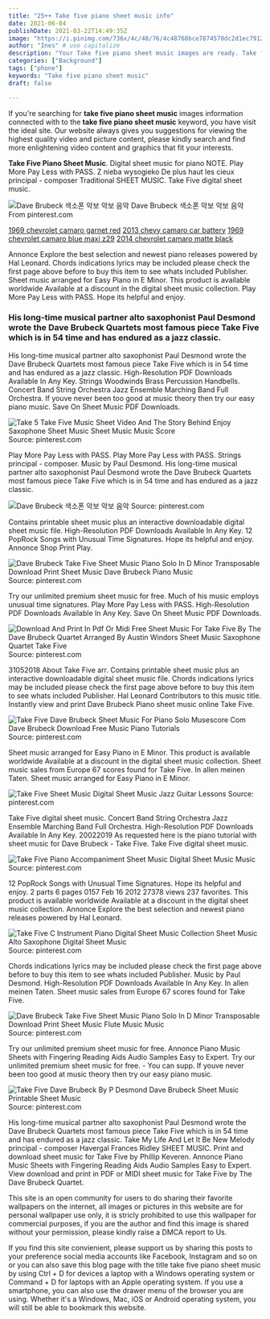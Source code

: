 ```yaml
---
title: "25++ Take five piano sheet music info"
date: 2021-06-04
publishDate: 2021-03-22T14:49:35Z
image: "https://i.pinimg.com/736x/4c/48/76/4c48768bce7874570dc2d1ec7912da15.jpg"
author: "Ines" # use capitalize
description: "Your Take five piano sheet music images are ready. Take five piano sheet music are a topic that is being searched for and liked by netizens today. You can Find and Download the Take five piano sheet music files here. Find and Download all royalty-free photos and vectors."
categories: ["Background"]
tags: ["phone"]
keywords: "Take five piano sheet music"
draft: false

---
```


If you're searching for **take five piano sheet music** images information connected with to the **take five piano sheet music** keyword, you have visit the ideal  site.  Our website always  gives you  suggestions  for viewing  the highest  quality video and picture  content, please kindly search and find more enlightening video content and graphics  that fit your interests.

**Take Five Piano Sheet Music**. Digital sheet music for piano NOTE. Play More Pay Less with PASS. Z nieba wysogieko De plus haut les cieux principal - composer Traditional SHEET MUSIC. Take Five digital sheet music.

![Dave Brubeck 색소폰 악보 악보 음악](https://i.pinimg.com/originals/f1/71/d1/f171d1e1466d98da75e7cdc7da689f4e.png "Dave Brubeck 색소폰 악보 악보 음악")
Dave Brubeck 색소폰 악보 악보 음악 From pinterest.com

[1969 chevrolet camaro garnet red](/1969-chevrolet-camaro-garnet-red/)
[2013 chevy camaro car battery](/2013-chevy-camaro-car-battery/)
[1969 chevrolet camaro blue maxi z29](/1969-chevrolet-camaro-blue-maxi-z29/)
[2014 chevrolet camaro matte black](/2014-chevrolet-camaro-matte-black/)

Annonce Explore the best selection and newest piano releases powered by Hal Leonard. Chords indications lyrics may be included please check the first page above before to buy this item to see whats included Publisher. Sheet music arranged for Easy Piano in E Minor. This product is available worldwide Available at a discount in the digital sheet music collection. Play More Pay Less with PASS. Hope its helpful and enjoy.

### His long-time musical partner alto saxophonist Paul Desmond wrote the Dave Brubeck Quartets most famous piece Take Five which is in 54 time and has endured as a jazz classic.

His long-time musical partner alto saxophonist Paul Desmond wrote the Dave Brubeck Quartets most famous piece Take Five which is in 54 time and has endured as a jazz classic. High-Resolution PDF Downloads Available In Any Key. Strings Woodwinds Brass Percussion Handbells. Concert Band String Orchestra Jazz Ensemble Marching Band Full Orchestra. If youve never been too good at music theory then try our easy piano music. Save On Sheet Music PDF Downloads.


![Take 5 Take Five Music Sheet Video And The Story Behind Enjoy Saxophone Sheet Music Sheet Music Music Score](https://i.pinimg.com/474x/8f/9e/c7/8f9ec7e212477291a8dc5501e5ae32c0.jpg "Take 5 Take Five Music Sheet Video And The Story Behind Enjoy Saxophone Sheet Music Sheet Music Music Score")
Source: pinterest.com

Play More Pay Less with PASS. Play More Pay Less with PASS. Strings principal - composer. Music by Paul Desmond. His long-time musical partner alto saxophonist Paul Desmond wrote the Dave Brubeck Quartets most famous piece Take Five which is in 54 time and has endured as a jazz classic.

![Dave Brubeck 색소폰 악보 악보 음악](https://i.pinimg.com/originals/f1/71/d1/f171d1e1466d98da75e7cdc7da689f4e.png "Dave Brubeck 색소폰 악보 악보 음악")
Source: pinterest.com

Contains printable sheet music plus an interactive downloadable digital sheet music file. High-Resolution PDF Downloads Available In Any Key. 12 PopRock Songs with Unusual Time Signatures. Hope its helpful and enjoy. Annonce Shop Print Play.

![Dave Brubeck Take Five Sheet Music Piano Solo In D Minor Transposable Download Print Sheet Music Dave Brubeck Piano Music](https://i.pinimg.com/originals/a1/35/f2/a135f25eac0340d8cba94ee03cecedb6.gif "Dave Brubeck Take Five Sheet Music Piano Solo In D Minor Transposable Download Print Sheet Music Dave Brubeck Piano Music")
Source: pinterest.com

Try our unlimited premium sheet music for free. Much of his music employs unusual time signatures. Play More Pay Less with PASS. High-Resolution PDF Downloads Available In Any Key. Save On Sheet Music PDF Downloads.

![Download And Print In Pdf Or Midi Free Sheet Music For Take Five By The Dave Brubeck Quartet Arranged By Austin Windors Sheet Music Saxophone Quartet Take Five](https://i.pinimg.com/originals/38/14/9a/38149ad1cbe2ca99c4bbcadf479956bb.png "Download And Print In Pdf Or Midi Free Sheet Music For Take Five By The Dave Brubeck Quartet Arranged By Austin Windors Sheet Music Saxophone Quartet Take Five")
Source: pinterest.com

31052018 About Take Five arr. Contains printable sheet music plus an interactive downloadable digital sheet music file. Chords indications lyrics may be included please check the first page above before to buy this item to see whats included Publisher. Hal Leonard Contributors to this music title. Instantly view and print Dave Brubeck Piano sheet music online Take Five.

![Take Five Dave Brubeck Sheet Music For Piano Solo Musescore Com Dave Brubeck Download Free Music Piano Tutorials](https://i.pinimg.com/originals/8b/9a/09/8b9a092ddd4586ca3f0f295e44b63de7.png "Take Five Dave Brubeck Sheet Music For Piano Solo Musescore Com Dave Brubeck Download Free Music Piano Tutorials")
Source: pinterest.com

Sheet music arranged for Easy Piano in E Minor. This product is available worldwide Available at a discount in the digital sheet music collection. Sheet music sales from Europe 67 scores found for Take Five. In allen meinen Taten. Sheet music arranged for Easy Piano in E Minor.

![Take Five Sheet Music Digital Sheet Music Jazz Guitar Lessons](https://i.pinimg.com/originals/55/fd/1a/55fd1a01eb0d2acf01dcf25a53487e82.png "Take Five Sheet Music Digital Sheet Music Jazz Guitar Lessons")
Source: pinterest.com

Take Five digital sheet music. Concert Band String Orchestra Jazz Ensemble Marching Band Full Orchestra. High-Resolution PDF Downloads Available In Any Key. 20022019 As requested here is the piano tutorial with sheet music for Dave Brubeck - Take Five. Take Five digital sheet music.

![Take Five Piano Accompaniment Sheet Music Digital Sheet Music Music](https://i.pinimg.com/originals/0d/ad/40/0dad40f8eb3f2cbef0c6b5c9fb8d081e.jpg "Take Five Piano Accompaniment Sheet Music Digital Sheet Music Music")
Source: pinterest.com

12 PopRock Songs with Unusual Time Signatures. Hope its helpful and enjoy. 2 parts 6 pages 0157 Feb 16 2012 27378 views 237 favorites. This product is available worldwide Available at a discount in the digital sheet music collection. Annonce Explore the best selection and newest piano releases powered by Hal Leonard.

![Take Five C Instrument Piano Digital Sheet Music Collection Sheet Music Alto Saxophone Digital Sheet Music](https://i.pinimg.com/originals/15/e5/d9/15e5d930cdde7538c2f090cd4da3d98c.gif "Take Five C Instrument Piano Digital Sheet Music Collection Sheet Music Alto Saxophone Digital Sheet Music")
Source: pinterest.com

Chords indications lyrics may be included please check the first page above before to buy this item to see whats included Publisher. Music by Paul Desmond. High-Resolution PDF Downloads Available In Any Key. In allen meinen Taten. Sheet music sales from Europe 67 scores found for Take Five.

![Dave Brubeck Take Five Sheet Music Piano Solo In D Minor Transposable Download Print Sheet Music Flute Music Music](https://i.pinimg.com/originals/ab/d5/b8/abd5b85ac527a38cd146951c7a95c4a4.gif "Dave Brubeck Take Five Sheet Music Piano Solo In D Minor Transposable Download Print Sheet Music Flute Music Music")
Source: pinterest.com

Try our unlimited premium sheet music for free. Annonce Piano Music Sheets with Fingering Reading Aids Audio Samples Easy to Expert. Try our unlimited premium sheet music for free. - You can supp. If youve never been too good at music theory then try our easy piano music.

![Take Five Dave Brubeck By P Desmond Dave Brubeck Sheet Music Printable Sheet Music](https://i.pinimg.com/736x/4c/48/76/4c48768bce7874570dc2d1ec7912da15.jpg "Take Five Dave Brubeck By P Desmond Dave Brubeck Sheet Music Printable Sheet Music")
Source: pinterest.com

His long-time musical partner alto saxophonist Paul Desmond wrote the Dave Brubeck Quartets most famous piece Take Five which is in 54 time and has endured as a jazz classic. Take My Life And Let It Be New Melody principal - composer Havergal Frances Ridley SHEET MUSIC. Print and download sheet music for Take Five by Phillip Keveren. Annonce Piano Music Sheets with Fingering Reading Aids Audio Samples Easy to Expert. View download and print in PDF or MIDI sheet music for Take Five by The Dave Brubeck Quartet.

This site is an open community for users to do sharing their favorite wallpapers on the internet, all images or pictures in this website are for personal wallpaper use only, it is stricly prohibited to use this wallpaper for commercial purposes, if you are the author and find this image is shared without your permission, please kindly raise a DMCA report to Us.

If you find this site convienient, please support us by sharing this posts to your preference social media accounts like Facebook, Instagram and so on or you can also save this blog page with the title take five piano sheet music by using Ctrl + D for devices a laptop with a Windows operating system or Command + D for laptops with an Apple operating system. If you use a smartphone, you can also use the drawer menu of the browser you are using. Whether it's a Windows, Mac, iOS or Android operating system, you will still be able to bookmark this website.
